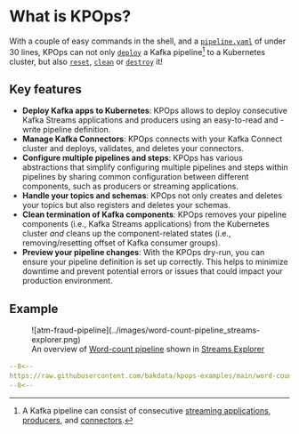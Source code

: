 # What is KPOps?

With a couple of easy commands in the shell, and a [`pipeline.yaml`](#example) of under 30 lines, KPOps can not only [`deploy`](./references/cli-commands.md#kpops-deploy) a Kafka pipeline[^1] to a Kubernetes cluster, but also [`reset`](./references/cli-commands.md#kpops-reset), [`clean`](./references/cli-commands.md#kpops-clean) or [`destroy`](./references/cli-commands.md#kpops-destroy) it!

[^1]: A Kafka pipeline can consist of consecutive [streaming applications](./core-concepts/components/streams-app.md), [producers](./core-concepts/components/producer-app.md), and [connectors](./core-concepts/components/kafka-connector.md).

## Key features

- **Deploy Kafka apps to Kubernetes**: KPOps allows to deploy consecutive Kafka Streams applications and producers using an easy-to-read and -write pipeline definition.
- **Manage Kafka Connectors**: KPOps connects with your Kafka Connect cluster and deploys, validates, and deletes your connectors.
- **Configure multiple pipelines and steps**: KPOps has various abstractions that simplify configuring multiple pipelines and steps within pipelines by sharing common configuration between different components, such as producers or streaming applications.
- **Handle your topics and schemas**: KPOps not only creates and deletes your topics but also registers and deletes your schemas.
- **Clean termination of Kafka components**: KPOps removes your pipeline components (i.e., Kafka Streams applications) from the Kubernetes cluster _and_ cleans up the component-related states (i.e., removing/resetting offset of Kafka consumer groups).
- **Preview your pipeline changes**: With the KPOps dry-run, you can ensure your pipeline definition is set up correctly. This helps to minimize downtime and prevent potential errors or issues that could impact your production environment.

## Example

<figure markdown>
  ![atm-fraud-pipeline](../images/word-count-pipeline_streams-explorer.png)
  <figcaption>An overview of <a href="../getting-started/quick-start">Word-count pipeline</a> shown in <a href="https://github.com/bakdata/streams-explorer#streams-explorer" target="_blank">Streams Explorer</a></figcaption>
</figure>

```yaml title="Word-count pipeline.yaml"
--8<--
https://raw.githubusercontent.com/bakdata/kpops-examples/main/word-count/pipeline.yaml
--8<--
```
